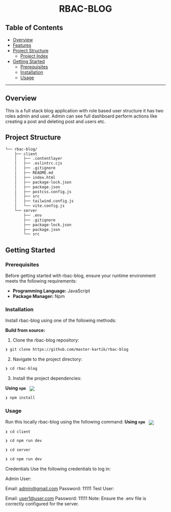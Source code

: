
<p align="center"><h1 align="center">RBAC-BLOG</h1></p>


##  Table of Contents

- [ Overview](#-overview)
- [ Features](#-features)
- [ Project Structure](#-project-structure)
  - [ Project Index](#-project-index)
- [ Getting Started](#-getting-started)
  - [ Prerequisites](#-prerequisites)
  - [ Installation](#-installation)
  - [ Usage](#-usage)

---

##  Overview

This is a full stack blog application with role based user structure it has two roles admin and user. Admin can see full dashboard perform actions like creating a post and deleting post and users etc.


##  Project Structure

```sh
└── rbac-blog/
    ├── client
    │   ├── .contentlayer
    │   ├── .eslintrc.cjs
    │   ├── .gitignore
    │   ├── README.md
    │   ├── index.html
    │   ├── package-lock.json
    │   ├── package.json
    │   ├── postcss.config.js
    │   ├── src
    │   ├── tailwind.config.js
    │   └── vite.config.js
    └── server
        ├── .env
        ├── .gitignore
        ├── package-lock.json
        ├── package.json
        └── src
```


##  Getting Started
###  Prerequisites

Before getting started with rbac-blog, ensure your runtime environment meets the following requirements:

- **Programming Language:** JavaScript
- **Package Manager:** Npm



###  Installation

Install rbac-blog using one of the following methods:

**Build from source:**

1. Clone the rbac-blog repository:
```sh
❯ git clone https://github.com/master-kartik/rbac-blog
```

2. Navigate to the project directory:
```sh
❯ cd rbac-blog
```

3. Install the project dependencies:


**Using `npm`** &nbsp; [<img align="center" src="https://img.shields.io/badge/npm-CB3837.svg?style={badge_style}&logo=npm&logoColor=white" />](https://www.npmjs.com/)

```sh
❯ npm install
```



###  Usage
Run this locally rbac-blog using the following command:
**Using `npm`** &nbsp; [<img align="center" src="https://img.shields.io/badge/npm-CB3837.svg?style={badge_style}&logo=npm&logoColor=white" />](https://www.npmjs.com/)

```sh
❯ cd client
```
```sh
❯ cd npm run dev
```
```sh
❯ cd server
```
```sh
❯ cd npm run dev
```

Credentials
Use the following credentials to log in:

Admin User:

Email: admin@gmail.com
Password: 11111
Test User:

Email: user1@user.com
Password: 11111
Note: Ensure the .env file is correctly configured for the server.